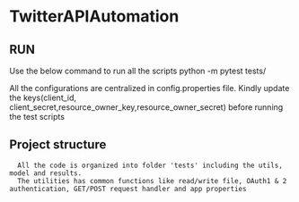 # TwitterAPIAutomation
## RUN
Use the below command to run all the scripts
python -m pytest tests/

All the configurations are centralized in config.properties file. Kindly update the keys(client_id, client_secret,resource_owner_key,resource_owner_secret) before running the test scripts


## Project structure
      All the code is organized into folder 'tests' including the utils, model and results.
      The utilities has common functions like read/write file, OAuth1 & 2 authentication, GET/POST request handler and app properties
     

